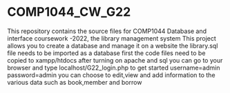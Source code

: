 # COMP1044_CW_G22
This repository contains the source files for COMP1044 Database and interface coursework -2022, the library management system
This project allows you to create a database and manage it on a website
the library.sql file needs to be imported as a database first
the code files need to be copied to xampp/htdocs
after turning on apache and sql you can go to your browser and type localhost/G22_login.php to get started
username=admin password=admin
you can choose to edit,view and add information to the various data such as book,member and borrow

